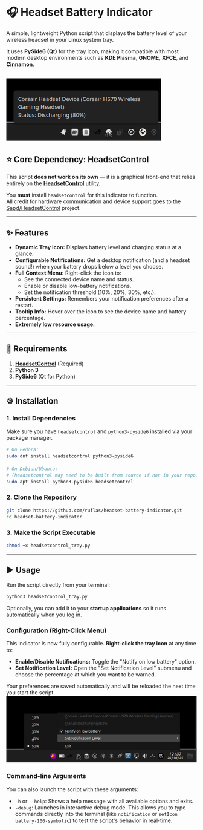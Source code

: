 # 🎧 Headset Battery Indicator

A simple, lightweight Python script that displays the battery level of your wireless headset in your Linux system tray.

It uses **PySide6 (Qt)** for the tray icon, making it compatible with most modern desktop environments such as **KDE Plasma**, **GNOME**, **XFCE**, and **Cinnamon**.

![Screenshot of the tray icon](screenshot.png)
---

## ⭐ Core Dependency: HeadsetControl

This script **does not work on its own** — it is a graphical front-end that relies entirely on the **[HeadsetControl](https://github.com/Sapd/HeadsetControl)** utility.

You **must** install `headsetcontrol` for this indicator to function.  
All credit for hardware communication and device support goes to the [Sapd/HeadsetControl](https://github.com/Sapd/HeadsetControl) project.

---

## ✨ Features

* **Dynamic Tray Icon:** Displays battery level and charging status at a glance.
* **Configurable Notifications:** Get a desktop notification (and a headset sound!) when your battery drops below a level you choose.
* **Full Context Menu:** Right-click the icon to:
    * See the connected device name and status.
    * Enable or disable low-battery notifications.
    * Set the notification threshold (10%, 20%, 30%, etc.).
* **Persistent Settings:** Remembers your notification preferences after a restart.
* **Tooltip Info:** Hover over the icon to see the device name and battery percentage.
* **Extremely low resource usage.**

---

## 🧩 Requirements

1. **[HeadsetControl](https://github.com/Sapd/HeadsetControl)** (Required)
2. **Python 3**
3. **PySide6** (Qt for Python)

---

## ⚙️ Installation

### 1. Install Dependencies

Make sure you have `headsetcontrol` and `python3-pyside6` installed via your package manager.

```bash
# On Fedora:
sudo dnf install headsetcontrol python3-pyside6

# On Debian/Ubuntu:
# (headsetcontrol may need to be built from source if not in your repo)
sudo apt install python3-pyside6 headsetcontrol
```

### 2. Clone the Repository

```bash
git clone https://github.com/ruflas/headset-battery-indicator.git
cd headset-battery-indicator
```

### 3. Make the Script Executable

```bash
chmod +x headsetcontrol_tray.py
```

---

## ▶️ Usage

Run the script directly from your terminal:

```bash
python3 headsetcontrol_tray.py
```

Optionally, you can add it to your **startup applications** so it runs automatically when you log in.

### Configuration (Right-Click Menu)

This indicator is now fully configurable. **Right-click the tray icon** at any time to:

* **Enable/Disable Notifications:** Toggle the "Notify on low battery" option.
* **Set Notification Level:** Open the "Set Notification Level" submenu and choose the percentage at which you want to be warned.

Your preferences are saved automatically and will be reloaded the next time you start the script.
![Screenshot of configuration](screenshot2.png)
### Command-line Arguments

You can also launch the script with these arguments:

* `-h` or `--help`: Shows a help message with all available options and exits.
* `-debug`: Launches in interactive debug mode. This allows you to type commands directly into the terminal (like `notification` or `setIcon battery-100-symbolic`) to test the script's behavior in real-time.